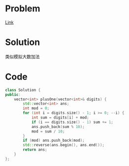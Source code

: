 # Problem
[Link](https://leetcode-cn.com/problems/plus-one/)

# Solution

类似模拟大数加法

# Code
```cpp
class Solution {
public:
    vector<int> plusOne(vector<int>& digits) {
        std::vector<int> ans;
        int mod = 0;
        for (int i = digits.size() - 1; i >= 0; --i) {
            int sum = digits[i] + mod;
            if (i == digits.size() - 1) sum += 1;
            ans.push_back(sum % 10);
            mod = sum / 10;
        }
        if (mod) ans.push_back(mod);
        std::reverse(ans.begin(), ans.end());
        return ans;
    }
};
```